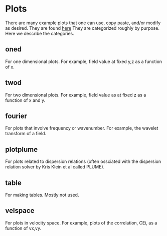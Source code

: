 # Plots

There are many example plots that one can use, copy paste, and/or modify as desired. They are found [here](FPCAnalysis/plots) They are categorized roughly by purpose. Here we describe the categories.

## oned

For one dimensional plots. For example, field value at fixed y,z as a function of x.

## twod

For two dimensional plots. For example, field value as at fixed z as a function of x and y.

## fourier

For plots that involve frequency or wavenumber. For example, the wavelet transform of a field.

## plotplume

For plots related to dispersion relations (often ossciated with the dispersion relation solver by Kris Klein et al called PLUME).

## table

For making tables. Mostly not used.

## velspace

For plots in velocity space. For example, plots of the correlation, CEi, as a function of vx,vy.

